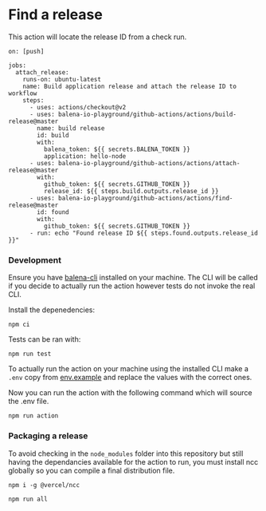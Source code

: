 # Find a release

This action will locate the release ID from a check run.

```
on: [push]

jobs:
  attach_release:
    runs-on: ubuntu-latest
    name: Build application release and attach the release ID to workflow
    steps:
      - uses: actions/checkout@v2
      - uses: balena-io-playground/github-actions/actions/build-release@master
        name: build release
        id: build
        with:
          balena_token: ${{ secrets.BALENA_TOKEN }}
          application: hello-node
      - uses: balena-io-playground/github-actions/actions/attach-release@master
        with:
          github_token: ${{ secrets.GITHUB_TOKEN }}
          release_id: ${{ steps.build.outputs.release_id }}
      - uses: balena-io-playground/github-actions/actions/find-release@master
        id: found
        with:
          github_token: ${{ secrets.GITHUB_TOKEN }}
      - run: echo "Found release ID ${{ steps.found.outputs.release_id }}"
```

### Development

Ensure you have [balena-cli](https://github.com/balena-io/balena-cli/) installed on your machine. The CLI will be called if you decide to actually run the action however tests do not invoke the real CLI.

Install the depenedencies:

```
npm ci
```

Tests can be ran with:

```
npm run test
```

To actually run the action on your machine using the installed CLI make a `.env` copy from [env.example](env.example) and replace the values with the correct ones.

Now you can run the action with the following command which will source the .env file.

```
npm run action
```

### Packaging a release

To avoid checking in the `node_modules` folder into this repository but still having the dependancies available for the action to run, you must install ncc globally so you can compile a final distribution file.

```
npm i -g @vercel/ncc

npm run all
```